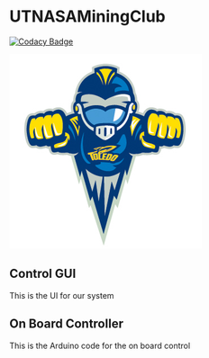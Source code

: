# UTNASAMiningClub

[![Codacy Badge](https://api.codacy.com/project/badge/Grade/9959ba86ca454f52a5d2fe113b425e45)](https://www.codacy.com/app/dbroker13/UTNASAMiningClub?utm_source=github.com&amp;utm_medium=referral&amp;utm_content=dbroker13/UTNASAMiningClub&amp;utm_campaign=Badge_Grade)

![logo](logo.jpg)

## Control GUI

This is the UI for our system

## On Board Controller

This is the Arduino code for the on board control

